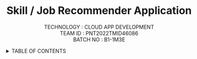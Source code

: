 <br>
<div align="center">
<h1 align="fill" >
  Skill / Job Recommender Application </h1>
  
 <p align="center">
    TECHNOLOGY : CLOUD APP DEVELOPMENT <br />
    TEAM ID    : PNT2022TMID46086 <br />
    BATCH NO   : B1-1M3E <br /> </p> </div> 
 
  
   <!-- TABLE OF CONTENTS -->
<details>
  <summary>TABLE OF CONTENTS</summary>
  <ol>
    <li>
      <a href="#-project-description">PROJECT DESCRIPTION</a>
    </li>
    <li>
      <a href="#-software-required">SOFTWARE REQUIRED</a>
    </li>
    <li><a href="#-skills-required">SKILLS REQUIRED</a></li>
    <li><a href="#-TEAM-MEMBERS">TEAM MEMBERS</a></li>
    <li><a href="#-ASSIGNMENT-FINISHED">ASSIGNMENT FINISHED</a></li>
     <ul>
        <li><a href="#-LINKS">LINKS</a></li>
        </ul>
    <li><a href="#-PROJECT-DESIGN-&-PLANNING">PROJECT DESIGN & PLANNING</a></li>
     <ul>
        <li><a href="#-IDEATION-PHASE">IDEATION PHASE</a></li>
           <ul>
                <li><a href="https://github.com/IBM-EPBL/IBM-Project-4347-1658729356/tree/main/Project%20Design%20%26%20Planning/Ideation%20Phase/Literature_Survey">LITERATURE SURVEY</a></li>   
                 <li><a href="https://github.com/IBM-EPBL/IBM-Project-4347-1658729356/tree/main/Project%20Design%20%26%20Planning/Ideation%20Phase/Problem_Statement">PROBLEM STATEMENT</a></li>   
                  <li><a href="https://github.com/IBM-EPBL/IBM-Project-4347-1658729356/tree/main/Project%20Design%20%26%20Planning/Ideation%20Phase/Empathy_Map">EMPATHY MAP</a></li>
             <li><a href="https://github.com/IBM-EPBL/IBM-Project-4347-1658729356/tree/main/Project%20Design%20%26%20Planning/Ideation%20Phase/Brainstrom%20%26%20Ideation">BRAINSTORM & IDEATION</a></li>
             <li><a href="https://github.com/IBM-EPBL/IBM-Project-4347-1658729356/tree/main/Project%20Design%20%26%20Planning/Ideation%20Phase/Brainstrom%20%26%20Ideation">3 IDEAS</a></li>
    </ul>
        <li><a href="#-DESIGN-PHASE-PHASE">DESIGN PHASE</a></li>
        <ul>
        <li><a href="#-DESIGN-PHASE-01">DESIGN PHASE 01</a></li>
           <ul>
              <li><a href="https://github.com/IBM-EPBL/IBM-Project-4347-1658729356/tree/main/Project%20Design%20%26%20Planning/Project%20Design%20Phase%20I/SOLUTION_ARCHITECTURE">ARCHITECTURE</a></li>
        </ul>
    <ul>
        <li><a href="https://github.com/IBM-EPBL/IBM-Project-4347-1658729356/tree/main/Project%20Design%20%26%20Planning/Project%20Design%20Phase%20I/PROPOSED%20SOLUTION">PROBLEM SOLUTION FIT</a></li>
        </ul>       
    <ul>
        <li><a href="https://github.com/IBM-EPBL/IBM-Project-4347-1658729356/tree/main/Project%20Design%20%26%20Planning/Project%20Design%20Phase%20I/PROPOSED%20SOLUTION">PROPOSED SOLUTION</a></li>
        </ul>
        <li><a href="#design-phase-02">DESIGN PHASE 02</a></li>
           <ul>
        <li><a href="https://github.com/IBM-EPBL/IBM-Project-4347-1658729356/tree/main/Project%20Design%20%26%20Planning/Project%20Design%20Phase%20II/CUSTOMER%20JOURNEY">CUSTOMER JOURNEY</a></li>
           <ul>
           <ul>
        <li><a href="https://github.com/IBM-EPBL/IBM-Project-4347-1658729356/tree/main/Project%20Design%20%26%20Planning/Project%20Design%20Phase%20II/DATA%20FLOW%20DIAGRAM">DATA FLOW DIAGRAM</a></li>
           <ul>
           <ul>
        <li><a href="https://github.com/IBM-EPBL/IBM-Project-4347-1658729356/tree/main/Project%20Design%20%26%20Planning/Project%20Design%20Phase%20II/SOLUTION%20REQUIREMENTS">SOLUTION REQUIREMENTS</a></li>
           <ul>
            <ul>
        <li><a href="https://github.com/IBM-EPBL/IBM-Project-4347-1658729356/tree/main/Project%20Design%20%26%20Planning/Project%20Design%20Phase%20II/TECHNICAL%20ARCHITECTURE">TECHNICAL ARCHITECTURE</a></li>
           <ul>
            </ul>
        </ul>
        <li><a href="https://github.com/IBM-EPBL/IBM-Project-4347-1658729356/tree/main/Project%20Design%20%26%20Planning/Project%20planning">PLANNING PHASE</a></li>
        <ul>
            <li><a href="https://github.com/IBM-EPBL/IBM-Project-4347-1658729356/tree/main/Project%20Design%20%26%20Planning/Project%20planning/Milestone%20%26%20Activity%20list">MILESTONE & ACTIVITY LIST</a></li>
            <li><a href="https://github.com/IBM-EPBL/IBM-Project-4347-1658729356/tree/main/Project%20Design%20%26%20Planning/Project%20planning/Sprint%20Delivery%20plan">SPRINT DELIVERY PLAN</a></li>
        </ul>
  </ol>
    
# 📝 PROJECT DESCRIPTION
Having lots of skills but wondering which job will best suit you ? Don’t need to worry! we have come up with a skill recommender solution through which the fresher or the skilled person can login and find the jobs by using search option or they can directly interact with the chatbot and get their dream job.

To develop an end to end web application capable of displaying the current job openings based on the skillset of the users.The users and their information are stored in the Database.An alert is sent when there is an opening based on the user skillset.User will interact with the chatbot and can get the recommendations based on his skills.We can use job search API to get the current job openings in the market which will fetch the data directly from the webpage.
<hr>

#👨🏻‍💻 SOFTWARE REQUIRED <br />
- PYTHON<br />
- FLASK<br />
- DOCKER<br />

<hr>

## 🈸 SKILLS REQUIRED
|    |   |   |
| :---:         |     :---:      |          :---: | 
| IBM CLOUD   | HTML     | CSS    | JAVASCRIPT | 
| PYTHON - FLASK    | KUBERNETES      | DOCKER    |
| IBM CONTAINER REGISTRY | IBM CLOUD OBJECT | IBM DB2 |
| | | |

<hr>

## 🧑🏻‍🦰 TEAM MEMBERS
- Jegan T
- Gnanamoorthy R   
- Desikan E
- Manikandan D

<hr>
    
    
  ## 📒 ASSIGNMENT FINISHED
- [x] ASSIGNMENT 1
- [x] ASSIGNMENT 2
- [x] ASSIGNMENT 3 
<hr> 
    
 ## 🔗 LINKS

| TEAM MEMBERS | FOLDER LINK    |
| ------------- | ------------- |
| Jegan T| <button> <a href="https://github.com/IBM-EPBL/IBM-Project-4347-1658729356/tree/main/ASSIGNMENT/Jegan(814819104012)">CLICK HERE!  </a></button> 
| Gnanamoorthy R | <button> <a href="https://github.com/IBM-EPBL/IBM-Project-4347-1658729356/tree/main/ASSIGNMENT/Gnanamoorthy(814819104009)">CLICK HERE!  </a> </button> |
| Desikan E   | <button><a href="https://github.com/IBM-EPBL/IBM-Project-4347-1658729356/tree/main/ASSIGNMENT/Desikan(814819104008)">CLICK HERE!  </a> </button> |
| Manikandan D   | <button><a href="https://github.com/IBM-EPBL/IBM-Project-4347-1658729356/tree/main/ASSIGNMENT/Manikandan(814819104017)">CLICK HERE! </a> </button> |

<hr>

## PROJECT DESIGN & PLANNING
# 🧩 IDEATION PHASE

      Ideation is the process where you generate ideas and solutions through sessions such as Sketching, Prototyping, Brainstorming, Brainwriting, Worst Possible Idea, and a wealth of other ideation techniques.
- [x] Literature Survey
- [x] Problem Statement
- [x] Empathy Map
- [x] Brainstorm
- [x] Top 3 Ideas
    
# 📝 DESIGN PHASE 
      In the design phase, one or more designs are developed, with which the project result can apparently be achieved. Depending on the subject of the project, the products of the design phase can include dioramas, sketches etc

# DESIGN PHASE 01 ⚒️
- [x] Proposed Solution
- [x] Problem-Solution Fit
- [x] Solution Architecture

# DESIGN PHASE 02 ⚒️
- [x] Solution Requirements
- [x] Customer Journey Map
- [x] Data Flow Diagrams
- [x] Technical Architecture

# PLANNING PHASE
- [x] Milestone and Activity List
- [x] Sprint Delivery plan
    
    
    
    
    
    
    
    
  <hr>

## GITHUB LINKS FOR PROJECT TEAMS

[Jegan T](https://github.com/jegansoftware) <br>
[Gnanamoorthy R](https://github.com/Gnanamoorthy967)  <br>
[Desikan E](https://github.com/DESIKAN10) <br>
[Manikandan D](https://github.com/vijaymani54007)<br>


<hr>
📫 How to reach Us <a href = "mailto:gnanamoorthy967@gmail.com">Connect with Email</a>

<hr>
<div align="center">
 <h5> | `Skill / Job Recommender Application` |</h5>

<hr>

